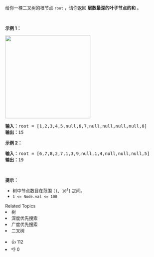 <p>给你一棵二叉树的根节点 <code>root</code> ，请你返回 <strong>层数最深的叶子节点的和</strong> 。</p>

<p> </p>

<p><strong>示例 1：</strong></p>

<p><strong><img alt="" src="https://assets.leetcode-cn.com/aliyun-lc-upload/uploads/2019/12/28/1483_ex1.png" style="height: 265px; width: 273px;" /></strong></p>

<pre>
<strong>输入：</strong>root = [1,2,3,4,5,null,6,7,null,null,null,null,8]
<strong>输出：</strong>15
</pre>

<p><strong>示例 2：</strong></p>

<pre>
<strong>输入：</strong>root = [6,7,8,2,7,1,3,9,null,1,4,null,null,null,5]
<strong>输出：</strong>19
</pre>

<p> </p>

<p><strong>提示：</strong></p>

<ul>
	<li>树中节点数目在范围 <code>[1, 10<sup>4</sup>]</code> 之间。</li>
	<li><code>1 <= Node.val <= 100</code></li>
</ul>
<div><div>Related Topics</div><div><li>树</li><li>深度优先搜索</li><li>广度优先搜索</li><li>二叉树</li></div></div><br><div><li>👍 112</li><li>👎 0</li></div>